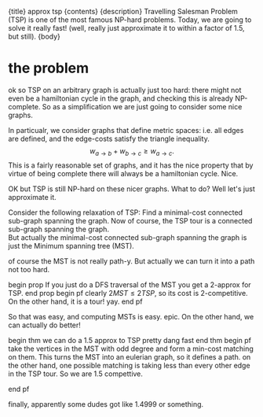 {title}
approx tsp
{contents}
{description}
Travelling Salesman Problem (TSP) is one of the most famous
NP-hard problems. Today, we are going to solve it really fast!
(well, really just approximate it to within a factor of 1.5, but
 still).
{body}

# the problem

ok so TSP on an arbitrary graph is actually just too hard: 
there might not even be a hamiltonian cycle in the graph, and
checking this is already NP-complete.
So as a simplification we are just going to consider some nice
graphs.

In particualr, we consider graphs that define metric spaces:
i.e. all edges are defined, and the edge-costs satisfy the
triangle inequality.
$$w_{a\to b} + w_{b\to c} \geq w_{a\to c}.$$
This is a fairly reasonable set of graphs, and it has the nice
property that by virtue of being complete there will always be a
hamiltonian cycle. Nice.

OK but TSP is still NP-hard on these nicer graphs.
What to do? Well let's just approximate it.

Consider the following relaxation of TSP: 
Find a minimal-cost connected sub-graph spanning the graph. Now
of course, the TSP tour is a connected sub-graph spanning the
graph.  
But actually the minimal-cost connected sub-graph spanning the
graph is just the Minimum spanning tree (MST).

of course the MST is not really path-y. But actually we can turn
it into a path not too hard.

begin prop
If you just do a DFS traversal of the MST you get a 2-approx for
TSP.
end prop
begin pf
clearly $2MST \leq 2TSP$, so its cost is $2$-competitive. On the
other hand, it is a tour! yay.
end pf

So that was easy, and computing MSTs is easy. epic.
On the other hand, we can actually do better!

begin thm
we can do a 1.5 approx to TSP pretty dang fast
end thm
begin pf
take the vertices in the MST with odd degree and form a min-cost
matching on them.
This turns the MST into an eulerian graph, so it defines a path.
on the other hand, one possible matching is taking less than
every other edge in the TSP tour. So we are 1.5 compettive.

end pf

finally, apparently some dudes got like 1.4999 or something.



